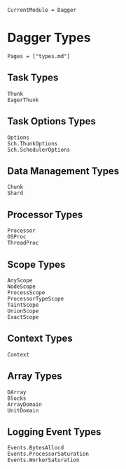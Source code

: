 ```@meta
CurrentModule = Dagger
```

# Dagger Types
```@index
Pages = ["types.md"]
```

## Task Types
```@docs
Thunk
EagerThunk
```

## Task Options Types
```@docs
Options
Sch.ThunkOptions
Sch.SchedulerOptions
```

## Data Management Types
```@docs
Chunk
Shard
```

## Processor Types
```@docs
Processor
OSProc
ThreadProc
```

## Scope Types
```@docs
AnyScope
NodeScope
ProcessScope
ProcessorTypeScope
TaintScope
UnionScope
ExactScope
```

## Context Types
```@docs
Context
```

## Array Types
```@docs
DArray
Blocks
ArrayDomain
UnitDomain
```

## Logging Event Types
```@docs
Events.BytesAllocd
Events.ProcessorSaturation
Events.WorkerSaturation
```
